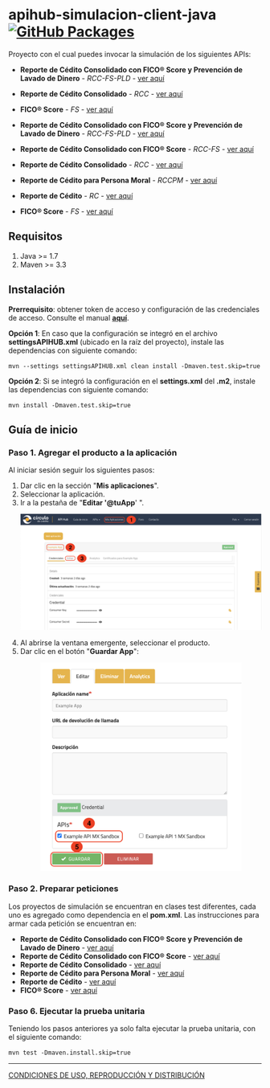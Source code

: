 # apihub-simulacion-client-java [![GitHub Packages](https://img.shields.io/badge/Maven&nbsp;package-Last&nbsp;version-lemon)](https://github.com/orgs/APIHub-CdC/packages?repo_name=apihub-simulacion-client-java) 


Proyecto con el cual puedes invocar la simulación de los siguientes APIs:

* **Reporte de Cédito Consolidado con FICO® Score y Prevención de Lavado de Dinero** - *RCC-FS-PLD* - [ver aquí](https://github.com/APIHub-CdC/rcc-ficoscore-pld-client-java)
* **Reporte de Cédito Consolidado** - *RCC* - [ver aquí](https://github.com/APIHub-CdC/rcc-client-java)
* **FICO® Score** - *FS* - [ver aquí](https://github.com/APIHub-CdC/ficoscore-client-java)


* **Reporte de Cédito Consolidado con FICO® Score y Prevención de Lavado de Dinero** - *RCC-FS-PLD* - [ver aquí](https://github.com/APIHub-CdC/rcc-ficoscore-pld-simulacion-client-java)
* **Reporte de Cédito Consolidado con FICO® Score** - *RCC-FS* - [ver aquí](https://github.com/APIHub-CdC/rcc-ficoscore-simulacion-client-java)
* **Reporte de Cédito Consolidado** - *RCC* - [ver aquí](https://github.com/APIHub-CdC/rcc-simulacion-client-java)
* **Reporte de Cédito para Persona Moral** - *RCCPM* - [ver aquí](https://github.com/APIHub-CdC/rcc-pm-simulacion-client-java)
* **Reporte de Cédito** - *RC* - [ver aquí](https://github.com/APIHub-CdC/rc-simulacion-client-java)
* **FICO® Score** - *FS* - [ver aquí](https://github.com/APIHub-CdC/ficoscore-simulacion-client-java)



## Requisitos

1. Java >= 1.7
2. Maven >= 3.3

## Instalación

**Prerrequisito**: obtener token de acceso y configuración de las credenciales de acceso. Consulte el manual **[aquí](https://github.com/APIHub-CdC/maven-github-packages)**.

**Opción 1**: En caso que la configuración se integró en el archivo **settingsAPIHUB.xml** (ubicado en la raíz del proyecto), instale las dependencias con siguiente comando:

```shell
mvn --settings settingsAPIHUB.xml clean install -Dmaven.test.skip=true
```

**Opción 2**: Si se integró la configuración en el **settings.xml** del **.m2**, instale las dependencias con siguiente comando:

```shell
mvn install -Dmaven.test.skip=true
```

## Guía de inicio

### Paso 1. Agregar el producto a la aplicación

Al iniciar sesión seguir los siguientes pasos:

 1. Dar clic en la sección "**Mis aplicaciones**".
 2. Seleccionar la aplicación.
 3. Ir a la pestaña de "**Editar '@tuApp**' ".
    <p align="center">
      <img src="https://github.com/APIHub-CdC/imagenes-cdc/blob/master/edit_applications.jpg" width="900">
    </p>
 4. Al abrirse la ventana emergente, seleccionar el producto.
 5. Dar clic en el botón "**Guardar App**":
    <p align="center">
      <img src="https://github.com/APIHub-CdC/imagenes-cdc/blob/master/selected_product.jpg" width="400">
    </p>

### Paso 2. Preparar peticiones
Los proyectos de simulación se encuentran en clases test diferentes, cada uno es agregado como dependencia en el **pom.xml**. Las instrucciones para armar cada petición se encuentran en:

* **Reporte de Cédito Consolidado con FICO® Score y Prevención de Lavado de Dinero** - [ver aquí](https://github.com/APIHub-CdC/rcc-ficoscore-pld-simulacion-client-java)
* **Reporte de Cédito Consolidado con FICO® Score** - [ver aquí](https://github.com/APIHub-CdC/rcc-ficoscore-simulacion-client-java)
* **Reporte de Cédito Consolidado** - [ver aquí](https://github.com/APIHub-CdC/rcc-simulacion-client-java)
* **Reporte de Cédito para Persona Moral** - [ver aquí](https://github.com/APIHub-CdC/rcc-pm-simulacion-client-java)
* **Reporte de Cédito** - [ver aquí](https://github.com/APIHub-CdC/rc-simulacion-client-java)
* **FICO® Score** - [ver aquí](https://github.com/APIHub-CdC/ficoscore-simulacion-client-java)

### Paso 6. Ejecutar la prueba unitaria

Teniendo los pasos anteriores ya solo falta ejecutar la prueba unitaria, con el siguiente comando:
```shell
mvn test -Dmaven.install.skip=true
```

---
[CONDICIONES DE USO, REPRODUCCIÓN Y DISTRIBUCIÓN](https://github.com/APIHub-CdC/licencias-cdc)
